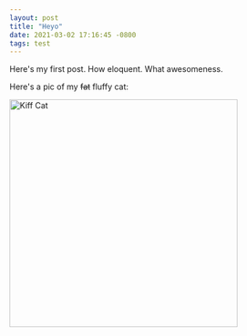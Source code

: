 ```yaml
---
layout: post
title: "Heyo"
date: 2021-03-02 17:16:45 -0800
tags: test
---
```


Here's my first post. How eloquent. What awesomeness.

Here's a pic of my ~~fat~~ fluffy cat:

<img src="{{ site.baseurl }}/images/kiki.jpeg" alt="Kiff Cat" style="width: 400px;"/>
